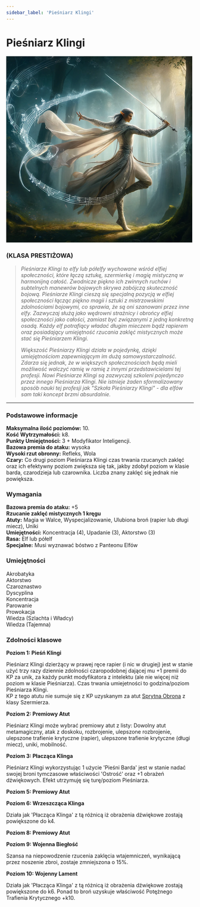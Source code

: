 ```yaml
---
sidebar_label: 'Pieśniarz Klingi'
---
```



# Pieśniarz Klingi

![pieśniarz klingi](../../static/img/wiki/wiki-klasy/piesniarz-klingi.png)

### (KLASA PRESTIŻOWA)

> _Pieśniarze Klingi to elfy lub półelfy wychowane wśród elfiej społeczności, które łączą sztukę, szermierkę i magię mistyczną w harmonijną całość. Zwodnicze piękno ich zwinnych ruchów i subtelnych manewrów bojowych skrywa zabójczą skuteczność bojową. Pieśniarze Klingi cieszą się specjalną pozycją w elfiej społeczności łącząc piękno magii i sztuki z mistrzowskimi zdolnościami bojowymi, co sprawia, że są oni szanowani przez inne elfy. Zazwyczaj służą jako wędrowni strażnicy i obrońcy elfiej społeczności jako całości, zamiast być związanymi z jedną konkretną osadą. Każdy elf potrafiący władać długim mieczem bądź rapierem oraz posiadający umiejętność rzucania zaklęć mistycznych może stać się Pieśniarzem Klingi._
>
> _Większość Pieśniarzy Klingi działa w pojedynkę, dzięki umiejętnościom zapewniającym im dużą samowystarczalność. Zdarza się jednak, że w większych społecznościach będą mieli możliwość walczyć ramię w ramię z innymi przedstawicielami tej profesji. Nowi Pieśniarze Klingi są zazwyczaj szkoleni pojedynczo przez innego Pieśniarza Klingi. Nie istnieje żaden sformalizowany sposób nauki tej profesji jak "Szkoła Pieśniarzy Klingi" - dla elfów sam taki koncept brzmi absurdalnie._

---

### Podstawowe informacje

**Maksymalna ilość poziomów:** 10.\
**Kość Wytrzymałości:** k8.\
**Punkty Umiejętności:** 3 + Modyfikator Inteligencji.\
**Bazowa premia do ataku:** wysoka\
**Wysoki rzut obronny:** Refleks, Wola\
**Czary:** Co drugi poziom Pieśniarza Klingi czas trwania rzucanych zaklęć oraz ich efektywny poziom zwiększa się tak, jakby zdobył poziom w klasie barda, czarodzieja lub czarownika. Liczba znany zaklęć się jednak nie powiększa.

### Wymagania
**Bazowa premia do ataku:** +5\
**Rzucanie zaklęć mistycznych 1 kręgu**\
**Atuty:** Magia w Walce, Wyspecjalizowanie, Ulubiona broń (rapier lub długi miecz), Uniki\
**Umiejętności:** Koncentracja (4), Upadanie (3), Aktorstwo (3)\
**Rasa:** Elf lub półelf\
**Specjalne:** Musi wyznawać bóstwo z Panteonu Elfów

### Umiejętności
Akrobatyka\
Aktorstwo\
Czaroznastwo\
Dyscyplina\
Koncentracja\
Parowanie\
Prowokacja\
Wiedza (Szlachta i Władcy)\
Wiedza (Tajemna)

### Zdolności klasowe

**Poziom 1: Pieśń Klingi**

Pieśniarz Klingi dzierżący w prawej ręce rapier (i nic w drugiej) jest w stanie użyć trzy razy dziennie zdolności czaropodobnej dającej mu +1 premii do KP za unik, za każdy punkt modyfikatora z intelektu (ale nie więcej niż poziom w klasie Pieśniarza). Czas trwania umiejetności to godzina/poziom Pieśniarza Klingi.\
KP z tego atutu nie sumuje się z KP uzyskanym za atut [Sprytna Obrona](https://wiki.nwn.net.pl/docs/Nowe%20Klasy/Szermierz#zdolno%C5%9Bci-klasowe) z klasy Szermierza.

**Poziom 2: Premiowy Atut**

Pieśniarz Klingi może wybrać premiowy atut z listy: Dowolny atut metamagiczny, atak z doskoku, rozbrojenie, ulepszone rozbrojenie, ulepszone trafienie krytyczne (rapier), ulepszone trafienie krytyczne (długi miecz), uniki, mobilność.

**Poziom 3: Płacząca Klinga**

Pieśniarz Klingi wykorzystując 1 użycie 'Pieśni Barda' jest w stanie nadać swojej broni tymczasowe właściwości 'Ostrość' oraz +1 obrażeń dźwiękowych. Efekt utrzymuję się turę/poziom Pieśniarza.

**Poziom 5: Premiowy Atut**

**Poziom 6: Wrzeszcząca Klinga**

Działa jak 'Płacząca Klinga' z tą różnicą iż obrażenia dźwiękowe zostają powiększone do k4.

**Poziom 8: Premiowy Atut**

**Poziom 9: Wojenna Biegłość**

Szansa na niepowodzenie rzucenia zaklęcia wtajemniczeń, wynikającą przez noszenie zbroi, zostaje zmniejszona o 15%.

**Poziom 10: Wojenny Lament**

Działa jak 'Płacząca Klinga' z tą różnicą iż obrażenia dźwiękowe zostają powiększone do k6. Ponad to broń uzyskuje właściwość Potężnego Trafienia Krytycznego +k10.
